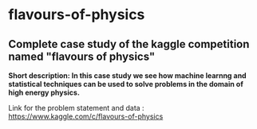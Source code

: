 # flavours-of-physics
## Complete case study of the kaggle competition named "flavours of physics"

**Short description: In this case study we see how machine learnng and statistical techniques can be used to solve problems in the domain of high energy physics.**

Link for the problem statement and data : https://www.kaggle.com/c/flavours-of-physics

